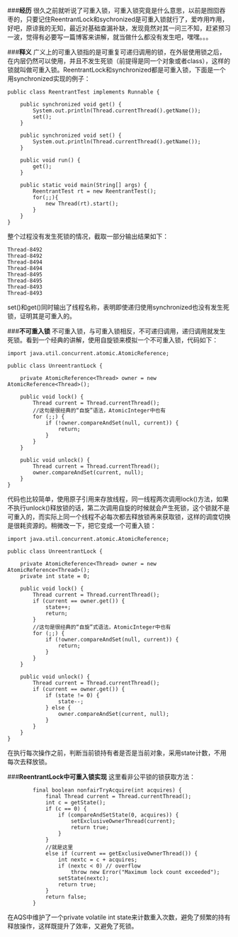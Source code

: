 ###**经历**
很久之前就听说了可重入锁，可重入锁究竟是什么意思，以前是囫囵吞枣的，只要记住ReentrantLock和sychronized是可重入锁就行了，爱咋用咋用，好吧，原谅我的无知，最近对基础查漏补缺，发现竟然对其一问三不知，赶紧预习一波，觉得有必要写一篇博客来讲解，就当做什么都没有发生吧，嘿嘿。。。

###**释义**
广义上的可重入锁指的是可重复可递归调用的锁，在外层使用锁之后，在内层仍然可以使用，并且不发生死锁（前提得是同一个对象或者class），这样的锁就叫做可重入锁。ReentrantLock和synchronized都是可重入锁，下面是一个用synchronized实现的例子：
```
public class ReentrantTest implements Runnable {

	public synchronized void get() {
		System.out.println(Thread.currentThread().getName());
		set();
	}

	public synchronized void set() {
		System.out.println(Thread.currentThread().getName());
	}

	public void run() {
		get();
	}

	public static void main(String[] args) {
		ReentrantTest rt = new ReentrantTest();
		for(;;){
			new Thread(rt).start();
		}
	}
}

```
整个过程没有发生死锁的情况，截取一部分输出结果如下：
```
Thread-8492
Thread-8492
Thread-8494
Thread-8494
Thread-8495
Thread-8495
Thread-8493
Thread-8493
```
set()和get()同时输出了线程名称，表明即使递归使用synchronized也没有发生死锁，证明其是可重入的。

###**不可重入锁**
不可重入锁，与可重入锁相反，不可递归调用，递归调用就发生死锁。看到一个经典的讲解，使用自旋锁来模拟一个不可重入锁，代码如下：
```
import java.util.concurrent.atomic.AtomicReference;

public class UnreentrantLock {

	private AtomicReference<Thread> owner = new AtomicReference<Thread>();

	public void lock() {
		Thread current = Thread.currentThread();
        //这句是很经典的“自旋”语法，AtomicInteger中也有
		for (;;) {
			if (!owner.compareAndSet(null, current)) {
				return;
			}
		}
	}

	public void unlock() {
		Thread current = Thread.currentThread();
		owner.compareAndSet(current, null);
	}
}
```
代码也比较简单，使用原子引用来存放线程，同一线程两次调用lock()方法，如果不执行unlock()释放锁的话，第二次调用自旋的时候就会产生死锁，这个锁就不是可重入的，而实际上同一个线程不必每次都去释放锁再来获取锁，这样的调度切换是很耗资源的。稍微改一下，把它变成一个可重入锁：
```
import java.util.concurrent.atomic.AtomicReference;

public class UnreentrantLock {

	private AtomicReference<Thread> owner = new AtomicReference<Thread>();
	private int state = 0;

	public void lock() {
		Thread current = Thread.currentThread();
		if (current == owner.get()) {
			state++;
			return;
		}
        //这句是很经典的“自旋”式语法，AtomicInteger中也有
		for (;;) {
			if (!owner.compareAndSet(null, current)) {
				return;
			}
		}
	}

	public void unlock() {
		Thread current = Thread.currentThread();
		if (current == owner.get()) {
			if (state != 0) {
				state--;
			} else {
				owner.compareAndSet(current, null);
			}
		}
	}
}
```
在执行每次操作之前，判断当前锁持有者是否是当前对象，采用state计数，不用每次去释放锁。

###**ReentrantLock中可重入锁实现**
这里看非公平锁的锁获取方法：
```
        final boolean nonfairTryAcquire(int acquires) {
            final Thread current = Thread.currentThread();
            int c = getState();
            if (c == 0) {
                if (compareAndSetState(0, acquires)) {
                    setExclusiveOwnerThread(current);
                    return true;
                }
            }
            //就是这里
            else if (current == getExclusiveOwnerThread()) {
                int nextc = c + acquires;
                if (nextc < 0) // overflow
                    throw new Error("Maximum lock count exceeded");
                setState(nextc);
                return true;
            }
            return false;
        }
```
在AQS中维护了一个private volatile int state来计数重入次数，避免了频繁的持有释放操作，这样既提升了效率，又避免了死锁。